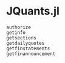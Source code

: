 # JQuants.jl

```@docs
authorize
getinfo
getsections
getdailyquotes
getfinstatements
getfinannouncement
```
